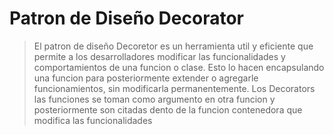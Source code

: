 # Patron de Diseño Decorator 
> El patron de diseño Decoretor es un herramienta util y eficiente que permite a los desarrolladores modificar las funcionalidades y comportamientos de una funcion o clase. Esto lo hacen encapsulando una funcion para posteriormente extender o agregarle funcionamientos, sin modificarla permanentemente.
>Los Decorators las funciones se toman como argumento en otra funcion y posteriormente son  citadas dento de la funcion contenedora que modifica las funcionalidades